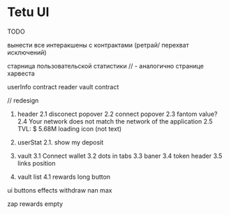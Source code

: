 # Tetu UI

TODO

вынести все интеракшены с контрактами (ретрай/ перехват исключений)

старница пользовательской статистики
// - аналогично странице харвеста

userInfo
contract reader
vault contract

// redesign

1. header
   2.1 disconect popover
   2.2 connect popover
   2.3 fantom value?
   2.4 Your network does not match the network of the application
   2.5 TVL: $ 5.68M loading icon (not text)

2. userStat
   2.1. show my deposit

3. vault
   3.1 Connect wallet
   3.2 dots in tabs
   3.3 baner
   3.4 token header
   3.5 links position

4. vault list
   4.1 rewards long button

ui
buttons effects
withdraw nan max

zap
rewards empty

